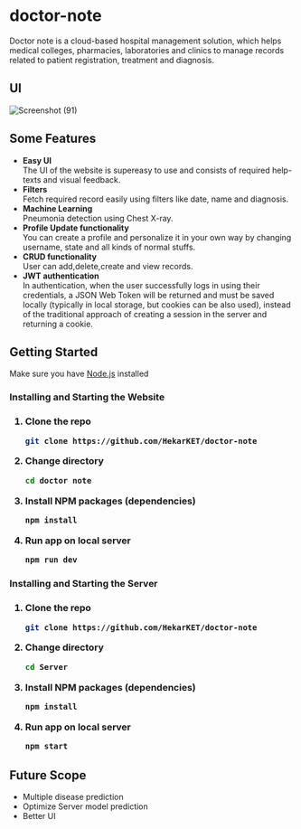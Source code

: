 # doctor-note

Doctor note is a cloud-based hospital management solution, which helps medical colleges, pharmacies, laboratories and clinics to manage records related to patient registration, treatment and diagnosis.

## UI
![Screenshot (91)](https://user-images.githubusercontent.com/63460746/160647957-85150762-6f2c-4582-a806-6f5b7cc72490.png)


## Some Features

* **Easy UI** </br>
The UI of the website is supereasy to use and consists of required help-texts and visual feedback.
* **Filters** </br>
Fetch required record easily using filters like date, name and diagnosis.
* **Machine Learning** </br>
Pneumonia detection using Chest X-ray.
* **Profile Update functionality**</br>
You can create a profile and personalize it in your own way by changing username, state and all kinds of normal stuffs.
* **CRUD functionality**</br>
User can add,delete,create and view records.
* **JWT authentication**</br>
In authentication, when the user successfully logs in using their credentials, a JSON Web Token will be returned and must be saved locally (typically in local storage, but cookies can be also used), instead of the traditional approach of creating a session in the server and returning a cookie.

## Getting Started

<p>Make sure you have <a href="https://nodejs.org">Node.js</a> installed</p>
<h3>Installing and Starting the Website<h3>
   
1. Clone the repo
   ```sh
   git clone https://github.com/HekarKET/doctor-note
   ```
2. Change directory
   ```sh
   cd doctor note
   ```
3. Install NPM packages (dependencies)
   ```sh
   npm install
   ```
4. Run app on local server
   ```sh
   npm run dev
   ```
<h3>Installing and Starting the Server<h3>
   
1. Clone the repo
   ```sh
   git clone https://github.com/HekarKET/doctor-note
   ```
2. Change directory
   ```sh
   cd Server
   ```
3. Install NPM packages (dependencies)
   ```sh
   npm install
   ```
4. Run app on local server
   ```sh
   npm start
   ```
 
## Future Scope
   * Multiple disease prediction
   * Optimize Server model prediction
   * Better UI

